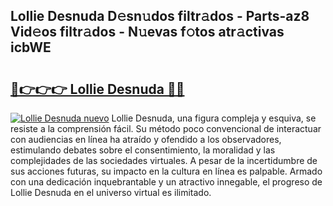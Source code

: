 ## Lollie Desnuda D𝚎sn𝚞dos filtr𝚊dos - Parts-az8 Vid𝚎os filtr𝚊dos - N𝚞evas f𝚘tos atr𝚊ctivas icbWE

# <h2><a href="http://mb80r8.tromn.icu/?c=Lollie+Desnuda">🔗👉👉👉 Lollie Desnuda 🔗🔗</a></h2>

[![Lollie Desnuda nuevo](https://i.imgur.com/pEAQMta.gif)](http://mb80r8.tromn.icu/?c=Lollie+Desnuda)
Lollie Desnuda, una figura compleja y esquiva, se resiste a la comprensión fácil. Su método poco convencional de interactuar con audiencias en línea ha atraído y ofendido a los observadores, estimulando debates sobre el consentimiento, la moralidad y las complejidades de las sociedades virtuales. A pesar de la incertidumbre de sus acciones futuras, su impacto en la cultura en línea es palpable. Armado con una dedicación inquebrantable y un atractivo innegable, el progreso de Lollie Desnuda en el universo virtual es ilimitado.
